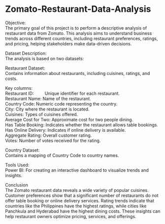 # Zomato-Restaurant-Data-Analysis
Objective:<br>
The primary goal of this project is to perform a descriptive analysis of restaurant data from Zomato. This analysis aims to understand business trends across different countries, including restaurant preferences, ratings, and pricing, helping stakeholders make data-driven decisions.

Dataset Description:<br>
The analysis is based on two datasets:

Restaurant Dataset:<br>
Contains information about restaurants, including cuisines, ratings, and costs.

Key columns: <br>
Restaurant ID: &nbsp;&nbsp;&nbsp; &nbsp;&nbsp;&nbsp;        Unique identifier for each restaurant.<br>
Restaurant Name:        Name of the restaurant.<br>
Country Code:           Numeric code representing the country.<br>
City:                   City where the restaurant is located.<br>
Cuisines:               Types of cuisines offered.<br>
Average Cost for Two:   Approximate cost for two people dining.<br>
Has Table Booking:      Indicates whether the restaurant allows table bookings.<br>
Has Online Delivery:    Indicates if online delivery is available.<br>
Aggregate Rating:       Overall customer rating.<br>
Votes:                  Number of votes received for the rating.

Country Dataset:<br>
Contains a mapping of Country Code to country names.


Tools Used:<br>
Power BI: For creating an interactive dashboard to visualize trends and insights.



Conclusion<br>
The Zomato restaurant data reveals a wide variety of popular cuisines. Customer preferences show that a significant number of restaurants do not offer table booking or online delivery services. Rating trends indicate that countries like the Philippines have the highest ratings, while cities like Panchkula and Hyderabad have the highest dining costs. These insights can help restaurant owners optimize pricing, services, and offerings.


